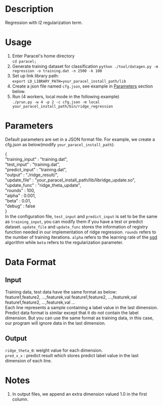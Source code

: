 # Description
Regression with l2 regularization term.

# Usage
1. Enter Paracel's home directory  
```cd paracel;``` 
2. Generate training dataset for classification
```python ./tool/datagen.py -m regression -o training.dat -n 2500 -k 100```
3. Set up link library path:  
```export LD_LIBRARY_PATH=your_paracel_install_path/lib```    
4. Create a json file named `cfg.json`, see example in [Parameters](#parameters) section below.  
5. Run (4 workers, local mode in the following example)  
```./prun.py -w 4 -p 2 -c cfg.json -m local your_paracel_install_path/bin/ridge_regression```

# Parameters
Default parameters are set in a JSON format file. For example, we create a cfg.json as below(modify `your_paracel_install_path`):

{    
    "training_input" : "training.dat",    
    "test_input" : "training.dat",    
    "predict_input" : "training.dat",    
    "output" : "./ridge_result/",    
    "update_file" : "your_paracel_install_path/lib/libridge_update.so",    
    "update_func" : "ridge_theta_update",    
    "rounds" : 100,    
    "alpha" : 0.001,    
    "beta" : 0.01,    
    "debug" : false     
}     
In the configuration file, `test_input` and `predict_input` is set to be the same as `training_input`, you can modify them if you have a test or predict dataset. `update_file` and `update_func` stores the information of registry function needed in our implementation of ridge regression. `rounds` refers to the number of training iterations. `alpha` refers to the learning rate of the [sgd](http://en.wikipedia.org/wiki/Stochastic_gradient_descent) algorithm while `beta` refers to the regularization parameter.
 
# Data Format
## Input
Training data, test data have the same format as below:    
feature1,feature2, ...,featurek,val
feature1,feature2, ...,featurek,val
feature1,feature2, ...,featurek,val
...    
Each line represents a sample containing a label value in the last dimension. Predict data format is similar except that it do not contain the label dimension. But you can use the same format as training data, in this case, our program will ignore data in the last dimension.

## Output
`ridge_theta_0`: weight value for each dimension.    
`pred_v_x` : predict result which stores predict label value in the last dimension of each line.    

# Notes
1. In output files, we append an extra dimension valued 1.0 in the first column.
